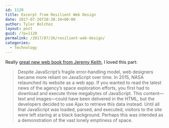 ```yaml
---
id: 1120
title: Excerpt from Resilient Web Design
date: 2017-07-26T20:38:34+00:00
author: Tyler Bolchoz
layout: post
guid: /?p=1120
permalink: /2017/07/26/resilient-web-design/
categories:
  - Technology
---
```

Really [great new web book from Jeremy Keith](https://resilientwebdesign.com), I loved this part:
>Despite JavaScript’s fragile error‐handling model, web designers became more reliant on JavaScript over time. In 2015, NASA relaunched its website as a web app. If you wanted to read the latest news of the agency’s space exploration efforts, you first had to download and execute three megabytes of JavaScript. This content—text and images—could have been delivered in the HTML, but the developers decided to use Ajax to retrieve this data instead. Until all that JavaScript was loaded, parsed, and executed, visitors to the site were left staring at a black background. Perhaps this was intended as a demonstration of the vast lonely emptiness of space.

